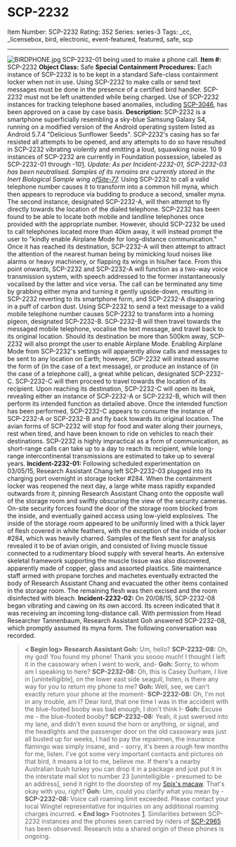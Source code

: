 # SCP-2232
Item Number: SCP-2232
Rating: 352
Series: series-3
Tags: _cc, _licensebox, bird, electronic, event-featured, featured, safe, scp

---

![BIRDPHONE.jpg](https://scp-wiki.wdfiles.com/local--files/scp-2232/BIRDPHONE.jpg)
SCP-2232-01 being used to make a phone call.
**Item #:** SCP-2232
**Object Class:** Safe
**Special Containment Procedures:** Each instance of SCP-2232 is to be kept in a standard Safe-class containment locker when not in use. Using SCP-2232 to make calls or send text messages must be done in the presence of a certified bird handler.
SCP-2232 must not be left unattended while being charged.
Use of SCP-2232 instances for tracking telephone based anomalies, including [SCP-3046](/scp-3046), has been approved on a case by case basis.
**Description:** SCP-2232 is a smartphone superficially resembling a sky-blue Samsung Galaxy S4, running on a modified version of the Android operating system listed as Android 5.7.4 "Delicious Sunflower Seeds". SCP-2232's casing has so far resisted all attempts to be opened, and any attempts to do so have resulted in SCP-2232 vibrating violently and emitting a loud, squawking noise. 10 9 instances of SCP-2232 are currently in Foundation possession, labeled as SCP-2232-01 through -10[1](javascript:;).
_Update: As per Incident-2232-01, SCP-2232-03 has been neutralised. Samples of its remains are currently stored in the Inert Biological Sample wing of[Site-77](/secure-facility-dossier-site-77)._
Using SCP-2232 to call a valid telephone number causes it to transform into a common hill myna, which then appears to reproduce via budding to produce a second, smaller myna. The second instance, designated SCP-2232-A, will then attempt to fly directly towards the location of the dialed telephone. SCP-2232 has been found to be able to locate both mobile and landline telephones once provided with the appropriate number. However, should SCP-2232 be used to call telephones located more than 40km away, it will instead prompt the user to "kindly enable Airplane Mode for long-distance communication."
Once it has reached its destination, SCP-2232-A will then attempt to attract the attention of the nearest human being by mimicking loud noises like alarms or heavy machinery, or flapping its wings in his/her face. From this point onwards, SCP-2232 and SCP-2232-A will function as a two-way voice transmission system, with speech addressed to the former instantaneously vocalised by the latter and vice versa. The call can be terminated any time by grabbing either myna and turning it gently upside-down, resulting in SCP-2232 reverting to its smartphone form, and SCP-2232-A disappearing in a puff of carbon dust.
Using SCP-2232 to send a text message to a valid mobile telephone number causes SCP-2232 to transform into a homing pigeon, designated SCP-2232-B. SCP-2232-B will then travel towards the messaged mobile telephone, vocalise the text message, and travel back to its original location. Should its destination be more than 500km away, SCP-2232 will also prompt the user to enable Airplane Mode.
Enabling Airplane Mode from SCP-2232's settings will apparently allow calls and messages to be sent to any location on Earth; however, SCP-2232 will instead assume the form of (in the case of a text message), or produce an instance of (in the case of a telephone call), a great white pelican, designated SCP-2232-C. SCP-2232-C will then proceed to travel towards the location of its recipient. Upon reaching its destination, SCP-2232-C will open its beak, revealing either an instance of SCP-2232-A or SCP-2232-B, which will then perform its intended function as detailed above. Once the intended function has been performed, SCP-2232-C appears to consume the instance of SCP-2232-A or SCP-2232-B and fly back towards its original location.
The avian forms of SCP-2232 will stop for food and water along their journeys, rest when tired, and have been known to ride on vehicles to reach their destinations. SCP-2232 is highly impractical as a form of communication, as short-range calls can take up to a day to reach its recipient, while long-range intercontinental transmissions are estimated to take up to several years.
**Incident-2232-01:** Following scheduled experimentation on 03/05/15, Research Assistant Chang left SCP-2232-03 plugged into its charging port overnight in storage locker #284. When the containment locker was reopened the next day, a large white mass rapidly expanded outwards from it, pinning Research Assistant Chang onto the opposite wall of the storage room and swiftly obscuring the view of the security cameras. On-site security forces found the door of the storage room blocked from the inside, and eventually gained access using low-yield explosives.
The inside of the storage room appeared to be uniformly lined with a thick layer of flesh covered in white feathers, with the exception of the inside of locker #284, which was heavily charred. Samples of the flesh sent for analysis revealed it to be of avian origin, and consisted of living muscle tissue connected to a rudimentary blood supply with several hearts. An extensive skeletal framework supporting the muscle tissue was also discovered, apparently made of copper, glass and assorted plastics. Site maintenance staff armed with propane torches and machetes eventually extracted the body of Research Assistant Chang and evacuated the other items contained in the storage room. The remaining flesh was then excised and the room disinfected with bleach.
**Incident-2232-02:** On 20/08/15, SCP-2232-08 began vibrating and cawing on its own accord. Its screen indicated that it was receiving an incoming long-distance call. With permission from Head Researcher Tannenbaum, Research Assistant Goh answered SCP-2232-08, which promptly assumed its myna form. The following conversation was recorded.
> **< Begin log>**
> **Research Assistant Goh:** Um, hello?
> **SCP-2232-08:** Oh, my god! You found my phone! Thank you soooo much! I thought I left it in the cassowary when I went to work, and-
> **Goh:** Sorry, to whom am I speaking to here?
> **SCP-2232-08:** Oh, this is Casey Durham, I live in [unintelligible], on the lower east side seagull, listen, is there any way for you to return my phone to me?
> **Goh:** Well, see, we can't exactly return your phone at the moment-
> **SCP-2232-08:** Oh, I'm not in any trouble, am I? Dear lord, that one time I was in the accident with the blue-footed booby was bad enough, I don't think I-
> **Goh:** Excuse me - the blue-footed booby?
> **SCP-2232-08:** Yeah, it just swerved into my lane, and didn't even sound the horn or anything, or signal, and the headlights and the passenger door on the old cassowary was just all busted up for weeks, I had to pay the repairmen, the insurance flamingo was simply insane, and - sorry, it's been a rough few months for me, listen. I've got some very important contacts and pictures on that bird, it means a lot to me, believe me. If there's a nearby Australian bush turkey you can drop it in a package and just put it in the interstate mail slot to number 23 [unintelligible - presumed to be an address], send it right to the doorstep of my [Spix's macaw](/scp-2076). That's okay with you, right?
> **Goh:** Um, could you clarify what you mean by -
> **SCP-2232-08:** Voice call roaming limit exceeded. Please contact your local Wingtel representative for inquiries on any additional roaming charges incurred.
> **< End log>**
Footnotes
[1](javascript:;). Similarities between SCP-2232 instances and the phones seen carried by riders of [SCP-2965](/scp-2965) has been observed. Research into a shared origin of these phones is ongoing.